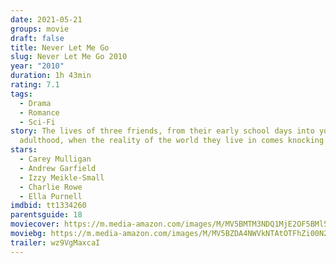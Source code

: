 ```yaml
---
date: 2021-05-21
groups: movie
draft: false
title: Never Let Me Go
slug: Never Let Me Go 2010
year: "2010"
duration: 1h 43min
rating: 7.1
tags:
  - Drama
  - Romance
  - Sci-Fi
story: The lives of three friends, from their early school days into young
  adulthood, when the reality of the world they live in comes knocking.
stars:
  - Carey Mulligan
  - Andrew Garfield
  - Izzy Meikle-Small
  - Charlie Rowe
  - Ella Purnell
imdbid: tt1334260
parentsguide: 18
moviecover: https://m.media-amazon.com/images/M/MV5BMTM3NDQ1MjE2OF5BMl5BanBnXkFtZTcwNDIxNTk2Mw@@._V1_FMjpg_UX500_.jpg
moviebg: https://m.media-amazon.com/images/M/MV5BZDA4NWVkNTAtOTFhZi00N2M0LWEzMGEtZWFkM2NkZWIwZmUzXkEyXkFqcGdeQXVyOTc5MDI5NjE@._V1_FMjpg_UX1280_.jpg
trailer: wz9VgMaxcaI
---
```

